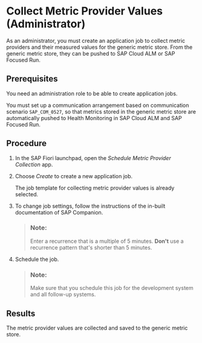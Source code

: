 <!-- loioecc187f05d384394a57f3fc187a14dd1 -->

# Collect Metric Provider Values \(Administrator\)

As an administrator, you must create an application job to collect metric providers and their measured values for the generic metric store. From the generic metric store, they can be pushed to SAP Cloud ALM or SAP Focused Run.



<a name="loioecc187f05d384394a57f3fc187a14dd1__prereq_vg3_xjr_x5b"/>

## Prerequisites

You need an administration role to be able to create application jobs.

You must set up a communication arrangement based on communication scenario `SAP_COM_0527`, so that metrics stored in the generic metric store are automatically pushed to Health Monitoring in SAP Cloud ALM and SAP Focused Run.



## Procedure

1.  In the SAP Fiori launchpad, open the *Schedule Metric Provider Collection* app.

2.  Choose *Create* to create a new application job.

    The job template for collecting metric provider values is already selected.

3.  To change job settings, follow the instructions of the in-built documentation of SAP Companion.

    > ### Note:  
    > Enter a recurrence that is a multiple of 5 minutes. **Don't** use a recurrence pattern that's shorter than 5 minutes.

4.  Schedule the job.

    > ### Note:  
    > Make sure that you schedule this job for the development system and all follow-up systems.




<a name="loioecc187f05d384394a57f3fc187a14dd1__result_grm_x4z_x5b"/>

## Results

The metric provider values are collected and saved to the generic metric store.

